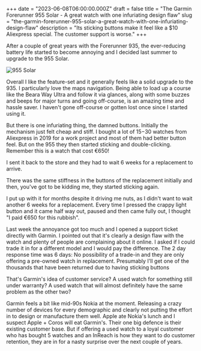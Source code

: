 +++
date = "2023-06-08T06:00:00.000Z"
draft = false
title = "The Garmin Forerunner 955 Solar - A great watch with one infuriating design flaw"
slug = "the-garmin-forerunner-955-solar-a-great-watch-with-one-infuriating-design-flaw"
description = "Its sticking buttons make it feel like a $10 Aliexpress special. The customer support is worse."
+++

After a couple of great years with the Forerunner 935, the ever-reducing battery life started to become annoying and I decided last summer to upgrade to the 955 Solar.

![955 Solar](/images/2023/06/955solar.jpg)

Overall I like the feature-set and it generally feels like a solid upgrade to the 935. I particularly love the maps navigation. Being able to load up a course like the Beara Way Ultra and follow it via glances, along with some buzzes and beeps for major turns and going off-course, is an amazing time and hassle saver. I haven't gone off-course or gotten lost once since I started using it. 

But there is one infuriating thing, the damned buttons. Initially the mechanism just felt cheap and stiff. I bought a lot of $15-$30 watches from Aliexpress in 2019 for a work project and most of them had better button feel. But on the 955 they then started sticking and double-clicking. Remember this is a watch that cost €650! 

I sent it back to the store and they had to wait 6 weeks for a replacement to arrive.

There was the same stiffness in the buttons of the replacement initially and then, you've got to be kidding me, they started sticking again.

I put up with it for months despite it driving me nuts, as I didn't want to wait another 6 weeks for a replacement. Every time I pressed the crappy light button and it came half way out, paused and then came fully out, I thought "I paid €650 for this rubbish".

Last week the annoyance got too much and I opened a support ticket directly with Garmin. I pointed out that it's clearly a design flaw with the watch and plenty of people are complaining about it online. I asked if I could trade it in for a different model and I would pay the difference. The 2 day response time was 6 days: No possibility of a trade-in and they are only offering a pre-owned watch in replacement. Presumably I'll get one of the thousands that have been returned due to having sticking buttons

That's Garmin's idea of customer service? A used watch for something still under warranty? A used watch that will almost definitely have the same problem as the other two?

Garmin feels a bit like mid-90s Nokia at the moment. Releasing a crazy number of devices for every demographic and clearly not putting the effort in to design or manufacture them well. Apple ate Nokia's lunch and I suspect Apple + Coros will eat Garmin's. Their one big defence is their existing customer base. But if offering a used watch to a loyal customer who has bought 5 watches and an InReach is how they want to do customer retention, they are in for a nasty surprise over the next couple of years.

